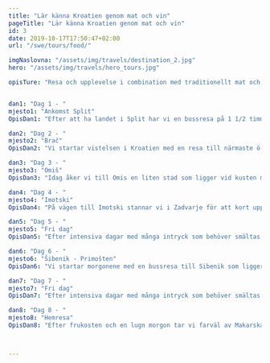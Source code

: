 ```yaml
---
title: "Lär känna Kroatien genom mat och vin"
pageTitle: "Lär känna Kroatien genom mat och vin"
id: 3
date: 2019-10-17T17:50:47+02:00
url: "/swe/tours/food/"

imgNaslovna: "/assets/img/travels/destination_2.jpg"
hero: "/assets/img/travels/hero_tours.jpg"

opisTure: "Resa och upplevelse i combination med traditionellt mat och lokala viner? Ja och ja. Fyll dina tankar, njut till kropp och själ."


dan1: "Dag 1 - "
mjesto1: "Ankomst Split"
OpisDan1: "Efter att ha landet i Split har vi en bussresa på 1 1/2 timme till vårt hotell som ligger i Makarska. Vi åker längst den vackra kusten vid Adriatiska havet. Vi checkar in på hotellet som ska vara vårt hem och vår utgångspunkt för våra intressanta utflykter under veckan.. På hotellet finns det Spa med inomhusbassäng . Nära till havet. Efter incheckningen tar vi en gemensam välkomstdrink. Vi samlas vid receptionen innan middagen som serveras 19:00-21:00."

dan2: "Dag 2 - "
mjesto2: "Brač"
OpisDan2: "Vi startar vistelsen i Kroatien med en resa till närmaste ö Brac med båt och buss och svensktalande guide. Här besöker vi den största vinproducent som finns på ön och får både höra och smaka på deras viner med lite lokal skinka ost och bröd.. Gemensam lunch äter vi på en närliggande lokal resturang eller serveras den på vår båt. Tillbaka på hotellet på eftermiddagen. Middag från 19.00 -21.00."

dan3: "Dag 3 - "
mjesto3: "Omiš"
OpisDan3: "Idag åker vi till Omis en liten stad som ligger vid kusten mellan Split och Makarska. Det blir en kort tur med guiden i Omis och lite tid på egen hand för kaffe öl..innan vi fortsätter vidare till vårt lunch ställe. Lunchen är i en lite by där en lokal familj tillagar bl.a. soparnik- en rätt som bara till eftermiddagen. Tid för bad eller promenad. Middag från 19.00 -21.00."

dan4: "Dag 4 - "
mjesto4: "Imotski"
OpisDan4: "På vägen till Imotski stannar vi i Zadvarje för att kort uppleva den unika lokala marknaden där folk från närmaste byar kommer för att sälja sina produkter. Vägen tar oss vidare och vi besöker gränsstaden Imotski och tittar på deras berömda sjöar- Blå och Röda skön. Vi åker kort vidare till en lokal familj som är en av de största vinproducenterna i trakten. I deras källare njuter vi av att prova deras viner och äta god lunch som familjen har tillagat. Middag från 19.00 -21.00."

dan5: "Dag 5 - "
mjesto5: "Fri dag"
OpisDan5: "Efter intensiva dagar med många intryck som behöver smältas är det lämpligt med en ledig dag öppen för egna aktiviteter...vad ni än väljer...ha en fin dag!"

dan6: "Dag 6 - "
mjesto6: "Šibenik - Primošten"
OpisDan6: "Vi startar morgonene med en bussresa till Sibenik som ligger norr om Split. Vår lokalguide tar oss med på en promenad genom de vackra gränderna. Efter vi har besökt katedralen får vi lite tid på egen hand i gamla stan. Vi fortsätter sen en kort busstur mot Sibeniks inland till byn Primosten Draga. I en enkel o genuin miljö äter vi hemlagad lunch och dricker det inhemska rödvinet. Efter lunchen återvänder vi med bussen till vårt hotell lite vila innan middagen kl 19:00 -21."

dan7: "Dag 7 - "
mjesto7: "Fri dag"
OpisDan7: "Efter intensiva dagar med många intryck som behöver smältas är det lämpligt med en ledig dag öppen för egna aktiviteter."

dan8: "Dag 8 - "
mjesto8: "Hemresa"
OpisDan8: "Efter frukosten och en lugn morgon tar vi farväl av Makarska och reser mot Splits flygplats."



---
```


